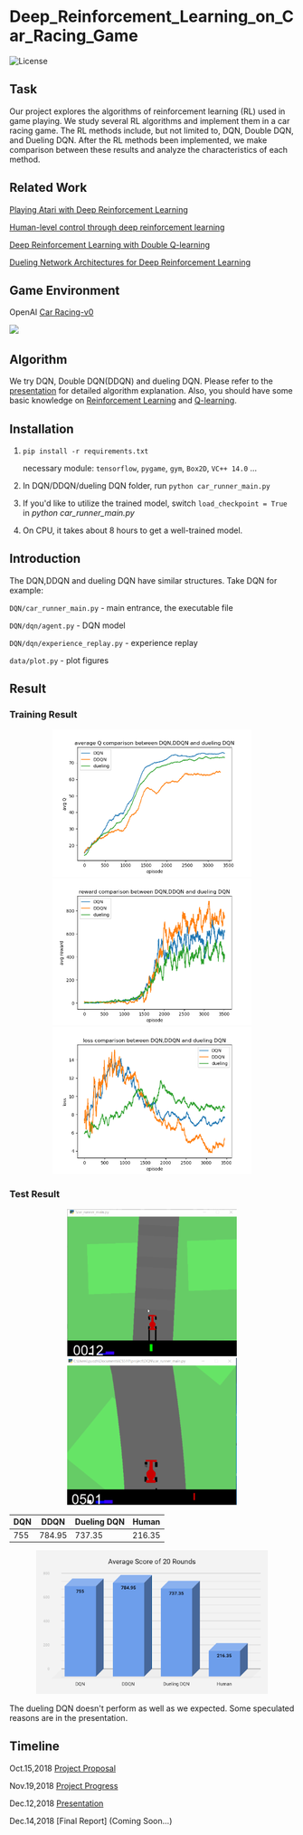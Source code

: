 # Deep_Reinforcement_Learning_on_Car_Racing_Game

![License](https://img.shields.io/badge/license-apache2_2-blue.svg)

## Task
Our project explores the algorithms of reinforcement learning (RL) used in game playing. We study several RL algorithms and implement them in a car racing game. The RL methods include, but not limited to, DQN, Double DQN, and Dueling DQN. After the RL methods been implemented, we make comparison between these results and analyze the characteristics of each method.

## Related Work
[Playing Atari with Deep Reinforcement Learning](https://www.cs.toronto.edu/~vmnih/docs/dqn.pdf)

[Human-level control through deep reinforcement learning](https://web.stanford.edu/class/psych209/Readings/MnihEtAlHassibis15NatureControlDeepRL.pdf)

[Deep Reinforcement Learning with Double Q-learning](https://arxiv.org/pdf/1509.06461.pdf)

[Dueling Network Architectures for Deep Reinforcement Learning](http://proceedings.mlr.press/v48/wangf16.pdf)

## Game Environment
OpenAI [Car Racing-v0](https://gym.openai.com/envs/CarRacing-v0/)

![](https://media.giphy.com/media/3og0IEKu84Ros9izyU/giphy.gif)

## Algorithm
We try DQN, Double DQN(DDQN) and dueling DQN. Please refer to the [presentation](https://github.com/guozhonghao1994/Deep_Reinforcement_Learning_on_Car_Racing_Game/blob/master/Presentation.pdf) for detailed algorithm explanation. Also, you should have some basic knowledge on [Reinforcement Learning](https://en.wikipedia.org/wiki/Reinforcement_learning) and [Q-learning](https://en.wikipedia.org/wiki/Q-learning). 

## Installation
1. `pip install -r requirements.txt`

    necessary module: `tensorflow`, `pygame`, `gym`, `Box2D`, `VC++ 14.0` ...

2. In DQN/DDQN/dueling DQN folder, run `python car_runner_main.py`

3. If you'd like to utilize the trained model, switch `load_checkpoint = True` in *python car_runner_main.py*

4. On CPU, it takes about 8 hours to get a well-trained model.

## Introduction
The DQN,DDQN and dueling DQN have similar structures. Take DQN for example:

`DQN/car_runner_main.py` - main entrance, the executable file

`DQN/dqn/agent.py` - DQN model

`DQN/dqn/experience_replay.py` - experience replay

`data/plot.py` - plot figures

## Result
### Training Result
<p align="center">
    <img src="https://github.com/guozhonghao1994/Deep_Reinforcement_Learning_on_Car_Racing_Game/blob/master/figure/Figure_10.png" alt="Sample"  width="352" height="260">
    <img src="https://github.com/guozhonghao1994/Deep_Reinforcement_Learning_on_Car_Racing_Game/blob/master/figure/Figure_11.png" alt="Sample"  width="352" height="260">
    <img src="https://github.com/guozhonghao1994/Deep_Reinforcement_Learning_on_Car_Racing_Game/blob/master/figure/Figure_12.png" alt="Sample"  width="352" height="260">

### Test Result
<p align="center">
    <img src="https://github.com/guozhonghao1994/Deep_Reinforcement_Learning_on_Car_Racing_Game/blob/master/figure/start.gif" alt="Sample"  width="300" height="260">
    <img src="https://github.com/guozhonghao1994/Deep_Reinforcement_Learning_on_Car_Racing_Game/blob/master/figure/play.gif" alt="Sample"  width="300" height="260">
    
   | DQN    | DDQN   | Dueling DQN | Human   |
   | ---    | ---    | ---         | ---     |
   |  755   | 784.95 | 737.35      | 216.35  |

<p align="center">
    <img src="https://github.com/guozhonghao1994/Deep_Reinforcement_Learning_on_Car_Racing_Game/blob/master/figure/score.png" alt="Sample" alt="Sample"  width="410" height="254">

The dueling DQN doesn't perform as well as we expected. Some speculated reasons are in the presentation.

## Timeline
Oct.15,2018 [Project Proposal](https://github.com/guozhonghao1994/Deep_Reinforcement_Learning_on_Car_Racing_Game/blob/master/Project%20Proposal.pdf)

Nov.19,2018 [Project Progress](https://github.com/guozhonghao1994/Deep_Reinforcement_Learning_on_Car_Racing_Game/blob/master/Project%20Update.pdf)

Dec.12,2018 [Presentation](https://github.com/guozhonghao1994/Deep_Reinforcement_Learning_on_Car_Racing_Game/blob/master/Presentation.pdf)

Dec.14,2018 [Final Report]
(Coming Soon...)


    

